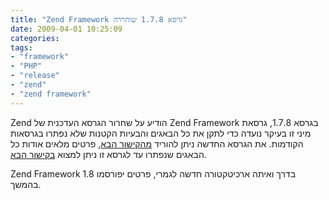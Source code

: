 ```yaml
---
title: "Zend Framework גרסא 1.7.8 שוחררה"
date: 2009-04-01 10:25:09
categories: 
tags: 
- "framework"
- "PHP"
- "release"
- "zend"
- "zend framework"
---
```


Zend הודיע על שחרור הגרסא העדכנית של Zend Framework בגרסא 1.7.8, גרסאת מיני זו בעיקר נועדה כדי לתקן את כל הבאגים והבעיות הקטנות שלא נפתרו בגרסאות הקודמות. את הגרסא החדשה ניתן להוריד <a href="http://framework.zend.com/download/latest/" target="_blank">מהקישור הבא</a>, פרטים מלאים אודות כל הבאגים שנפתרו עד לגרסא זו ניתן למצוא <a href="http://framework.zend.com/issues/secure/ReleaseNote.jspa?projectId=10000&amp;styleName=Html&amp;version=10300 " target="_blank">בקישור הבא</a>.

Zend Framework 1.8 בדרך ואיתה ארכיטקטורה חדשה לגמרי, פרטים יפורסמו בהמשך.
